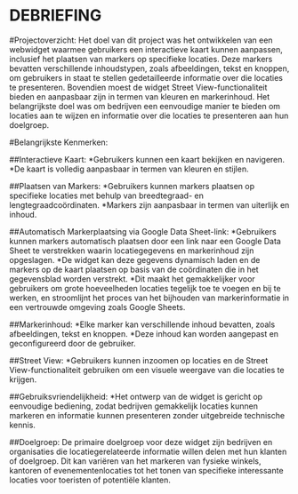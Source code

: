 # DEBRIEFING

#Projectoverzicht:
Het doel van dit project was het ontwikkelen van een webwidget waarmee gebruikers een interactieve kaart kunnen aanpassen, inclusief het plaatsen van markers op specifieke locaties. 
Deze markers bevatten verschillende inhoudstypen, zoals afbeeldingen, tekst en knoppen, om gebruikers in staat te stellen gedetailleerde informatie over die locaties te presenteren. 
Bovendien moest de widget Street View-functionaliteit bieden en aanpasbaar zijn in termen van kleuren en markerinhoud. 
Het belangrijkste doel was om bedrijven een eenvoudige manier te bieden om locaties aan te wijzen en informatie over die locaties te presenteren aan hun doelgroep.

#Belangrijkste Kenmerken:

##Interactieve Kaart:
*Gebruikers kunnen een kaart bekijken en navigeren.
*De kaart is volledig aanpasbaar in termen van kleuren en stijlen.

##Plaatsen van Markers:
*Gebruikers kunnen markers plaatsen op specifieke locaties met behulp van breedtegraad- en lengtegraadcoördinaten.
*Markers zijn aanpasbaar in termen van uiterlijk en inhoud.

##Automatisch Markerplaatsing via Google Data Sheet-link:
*Gebruikers kunnen markers automatisch plaatsen door een link naar een Google Data Sheet te verstrekken waarin locatiegegevens en markerinhoud zijn opgeslagen.
*De widget kan deze gegevens dynamisch laden en de markers op de kaart plaatsen op basis van de coördinaten die in het gegevensblad worden verstrekt.
*Dit maakt het gemakkelijker voor gebruikers om grote hoeveelheden locaties tegelijk toe te voegen en bij te werken, en stroomlijnt het proces van het bijhouden van markerinformatie in een vertrouwde omgeving zoals Google Sheets.

##Markerinhoud:
*Elke marker kan verschillende inhoud bevatten, zoals afbeeldingen, tekst en knoppen.
*Deze inhoud kan worden aangepast en geconfigureerd door de gebruiker.

##Street View:
*Gebruikers kunnen inzoomen op locaties en de Street View-functionaliteit gebruiken om een visuele weergave van die locaties te krijgen.

##Gebruiksvriendelijkheid:
*Het ontwerp van de widget is gericht op eenvoudige bediening, zodat bedrijven gemakkelijk locaties kunnen markeren en informatie kunnen presenteren zonder uitgebreide technische kennis.

##Doelgroep:
De primaire doelgroep voor deze widget zijn bedrijven en organisaties die locatiegerelateerde informatie willen delen met hun klanten of doelgroep. 
Dit kan variëren van het markeren van fysieke winkels, kantoren of evenementenlocaties tot het tonen van specifieke interessante locaties voor toeristen of potentiële klanten.

